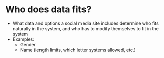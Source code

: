 # Who does data fits?
- What data and options a social media site includes determine who fits naturally in the system, and who has to modify themselves to fit in the system
- Examples:
  - Gender
  - Name (length limits, which letter systems allowed, etc.)

